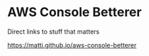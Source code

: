 # AWS Console Betterer

Direct links to stuff that matters

https://matti.github.io/aws-console-betterer